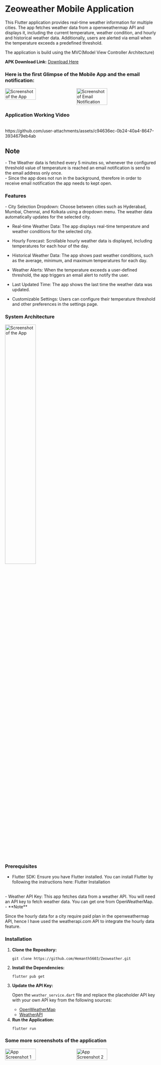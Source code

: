 <h1>Zeoweather Mobile Application</h1>

<p>This Flutter application provides real-time weather information for multiple cities. The app fetches weather data from a openweathermap API and displays it, including the current temperature, weather condition, and hourly and historical weather data. Additionally, users are alerted via email when the temperature exceeds a predefined threshold.</p>
<be>
<p>The application is build using the MVC(Model View Controller Architecture)</p>

<p><strong>APK Download Link:</strong> <a href="https://drive.google.com/file/d/1Qy4rMqP6jHfEbnNn6hF0DH2LtFaejOBl/view?usp=sharing" target="_blank">Download Here</a></p>

<h3>Here is the first Glimpse of the Mobile App and the email notification:</h3>

<div style="display: flex; gap: 10px;">
    <img src="https://github.com/user-attachments/assets/e008146b-fc74-4e4e-ba6a-e8b7970fa5b8" alt="Screenshot of the App" style="width: 45%;">
    <img src="https://github.com/user-attachments/assets/773e92b9-c275-4801-a26c-7fd73933ac9c" alt="Screenshot of Email Notification" style="width: 45%;">
</div>


<h3>Application Working Video</h3> <br>
https://github.com/user-attachments/assets/c94636ec-0b24-40a4-8647-3934679eb4ab





<h2>Note</h2>
 - The Weather data is fetched every 5 minutes so, whenever the configured threshold value of temperature is reached an email notification is send to the email address only once.
 <br>
 - Since the app does not run in the background, therefore in order to receive email notification the app needs to kept open.
    

<h3>Features</h3>
 -  City Selection Dropdown: Choose between cities such as Hyderabad, Mumbai, Chennai, and Kolkata using a dropdown menu. The weather data automatically updates for the selected city.
 

 - Real-time Weather Data: The app displays real-time temperature and weather conditions for the selected city.

 - Hourly Forecast: Scrollable hourly weather data is displayed, including temperatures for each hour of the day.

 - Historical Weather Data: The app shows past weather conditions, such as the average, minimum, and maximum temperatures for each day.

 - Weather Alerts: When the temperature exceeds a user-defined threshold, the app triggers an email alert to notify the user.

 - Last Updated Time: The app shows the last time the weather data was updated.

 - Customizable Settings: Users can configure their temperature threshold and other preferences in the settings page.


<h3>System Architecture </h3>
<img src="https://github.com/user-attachments/assets/e55fd07c-f2e4-4efc-a68d-c8f09720c8a0" alt="Screenshot of the App" style="width: 45%;">



<h3>Prerequisites</h3>

 - Flutter SDK: Ensure you have Flutter installed. You can install Flutter by following the instructions here: Flutter Installation
<br>
 -  Weather API Key: This app fetches data from a weather API. You will need an API key to fetch weather data. You can get one from OpenWeatherMap.
<br>
 - **Note** <br>
 
Since the hourly data for a city require paid plan in the openweathermap API, hence I have used the weatherapi.com API to integrate the hourly data feature.


<h3>Installation</h3>

<ol>
    <li>
        <strong>Clone the Repository:</strong>
        <pre><code>git clone https://github.com/Hemanth5603/Zeoweather.git</code></pre>
    </li>
    <li>
        <strong>Install the Dependencies:</strong>
        <pre><code>flutter pub get</code></pre>
    </li>
    <li>
        <strong>Update the API Key:</strong>
        <p>Open the <code>weather_service.dart</code> file and replace the placeholder API key with your own API key from the following sources:</p>
        <ul>
            <li><a href="https://openweathermap.com/" target="_blank">OpenWeatherMap</a></li>
            <li><a href="https://www.weatherapi.com/" target="_blank">WeatherAPI</a></li>
        </ul>
    </li>
    <li>
        <strong>Run the Application:</strong>
        <pre><code>flutter run</code></pre>
    </li>
</ol>

<h3>Some more screenshots of the application</h3>


<div style="display: flex; gap: 10px;">
    <img src="https://github.com/user-attachments/assets/8a030013-3860-48ed-8267-2ea2fb3c9139" alt="App Screenshot 1" style="width: 45%;">
    <img src="https://github.com/user-attachments/assets/9742956d-7920-447d-b6ee-daa0a5f2ab3c" alt="App Screenshot 2" style="width: 45%;">
</div>


